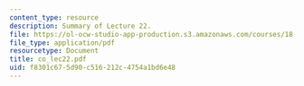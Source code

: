 ```yaml
---
content_type: resource
description: Summary of Lecture 22.
file: https://ol-ocw-studio-app-production.s3.amazonaws.com/courses/18-997-topics-in-combinatorial-optimization-spring-2004/f8301c675d90c516212c4754a1bd6e48_co_lec22.pdf
file_type: application/pdf
resourcetype: Document
title: co_lec22.pdf
uid: f8301c67-5d90-c516-212c-4754a1bd6e48
---
```

